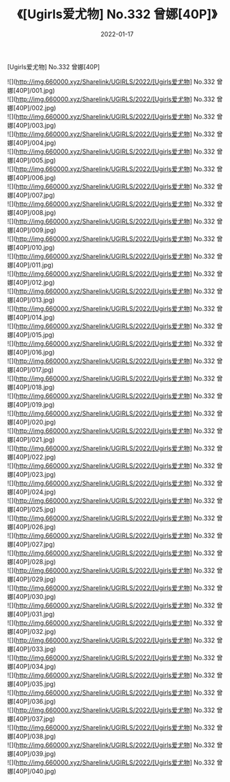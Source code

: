 ﻿---
layout: post
title:  《[Ugirls爱尤物] No.332 曾娜[40P]》
date:   2022-01-17
img: http://img.660000.xyz/Sharelink/UGIRLS/2022/[Ugirls爱尤物] No.332 曾娜[40P]/000.jpg
categories: [美女, 清纯, 唯美]
---

[Ugirls爱尤物] No.332 曾娜[40P]

  ![](http://img.660000.xyz/Sharelink/UGIRLS/2022/[Ugirls爱尤物] No.332 曾娜[40P]/001.jpg) <br> ![](http://img.660000.xyz/Sharelink/UGIRLS/2022/[Ugirls爱尤物] No.332 曾娜[40P]/002.jpg) <br> ![](http://img.660000.xyz/Sharelink/UGIRLS/2022/[Ugirls爱尤物] No.332 曾娜[40P]/003.jpg) <br> ![](http://img.660000.xyz/Sharelink/UGIRLS/2022/[Ugirls爱尤物] No.332 曾娜[40P]/004.jpg) <br> ![](http://img.660000.xyz/Sharelink/UGIRLS/2022/[Ugirls爱尤物] No.332 曾娜[40P]/005.jpg) <br> ![](http://img.660000.xyz/Sharelink/UGIRLS/2022/[Ugirls爱尤物] No.332 曾娜[40P]/006.jpg) <br> ![](http://img.660000.xyz/Sharelink/UGIRLS/2022/[Ugirls爱尤物] No.332 曾娜[40P]/007.jpg) <br> ![](http://img.660000.xyz/Sharelink/UGIRLS/2022/[Ugirls爱尤物] No.332 曾娜[40P]/008.jpg) <br> ![](http://img.660000.xyz/Sharelink/UGIRLS/2022/[Ugirls爱尤物] No.332 曾娜[40P]/009.jpg) <br> ![](http://img.660000.xyz/Sharelink/UGIRLS/2022/[Ugirls爱尤物] No.332 曾娜[40P]/010.jpg) <br> ![](http://img.660000.xyz/Sharelink/UGIRLS/2022/[Ugirls爱尤物] No.332 曾娜[40P]/011.jpg) <br> ![](http://img.660000.xyz/Sharelink/UGIRLS/2022/[Ugirls爱尤物] No.332 曾娜[40P]/012.jpg) <br> ![](http://img.660000.xyz/Sharelink/UGIRLS/2022/[Ugirls爱尤物] No.332 曾娜[40P]/013.jpg) <br> ![](http://img.660000.xyz/Sharelink/UGIRLS/2022/[Ugirls爱尤物] No.332 曾娜[40P]/014.jpg) <br> ![](http://img.660000.xyz/Sharelink/UGIRLS/2022/[Ugirls爱尤物] No.332 曾娜[40P]/015.jpg) <br> ![](http://img.660000.xyz/Sharelink/UGIRLS/2022/[Ugirls爱尤物] No.332 曾娜[40P]/016.jpg) <br> ![](http://img.660000.xyz/Sharelink/UGIRLS/2022/[Ugirls爱尤物] No.332 曾娜[40P]/017.jpg) <br> ![](http://img.660000.xyz/Sharelink/UGIRLS/2022/[Ugirls爱尤物] No.332 曾娜[40P]/018.jpg) <br> ![](http://img.660000.xyz/Sharelink/UGIRLS/2022/[Ugirls爱尤物] No.332 曾娜[40P]/019.jpg) <br> ![](http://img.660000.xyz/Sharelink/UGIRLS/2022/[Ugirls爱尤物] No.332 曾娜[40P]/020.jpg) <br> ![](http://img.660000.xyz/Sharelink/UGIRLS/2022/[Ugirls爱尤物] No.332 曾娜[40P]/021.jpg) <br> ![](http://img.660000.xyz/Sharelink/UGIRLS/2022/[Ugirls爱尤物] No.332 曾娜[40P]/022.jpg) <br> ![](http://img.660000.xyz/Sharelink/UGIRLS/2022/[Ugirls爱尤物] No.332 曾娜[40P]/023.jpg) <br> ![](http://img.660000.xyz/Sharelink/UGIRLS/2022/[Ugirls爱尤物] No.332 曾娜[40P]/024.jpg) <br> ![](http://img.660000.xyz/Sharelink/UGIRLS/2022/[Ugirls爱尤物] No.332 曾娜[40P]/025.jpg) <br> ![](http://img.660000.xyz/Sharelink/UGIRLS/2022/[Ugirls爱尤物] No.332 曾娜[40P]/026.jpg) <br> ![](http://img.660000.xyz/Sharelink/UGIRLS/2022/[Ugirls爱尤物] No.332 曾娜[40P]/027.jpg) <br> ![](http://img.660000.xyz/Sharelink/UGIRLS/2022/[Ugirls爱尤物] No.332 曾娜[40P]/028.jpg) <br> ![](http://img.660000.xyz/Sharelink/UGIRLS/2022/[Ugirls爱尤物] No.332 曾娜[40P]/029.jpg) <br> ![](http://img.660000.xyz/Sharelink/UGIRLS/2022/[Ugirls爱尤物] No.332 曾娜[40P]/030.jpg) <br> ![](http://img.660000.xyz/Sharelink/UGIRLS/2022/[Ugirls爱尤物] No.332 曾娜[40P]/031.jpg) <br> ![](http://img.660000.xyz/Sharelink/UGIRLS/2022/[Ugirls爱尤物] No.332 曾娜[40P]/032.jpg) <br> ![](http://img.660000.xyz/Sharelink/UGIRLS/2022/[Ugirls爱尤物] No.332 曾娜[40P]/033.jpg) <br> ![](http://img.660000.xyz/Sharelink/UGIRLS/2022/[Ugirls爱尤物] No.332 曾娜[40P]/034.jpg) <br> ![](http://img.660000.xyz/Sharelink/UGIRLS/2022/[Ugirls爱尤物] No.332 曾娜[40P]/035.jpg) <br> ![](http://img.660000.xyz/Sharelink/UGIRLS/2022/[Ugirls爱尤物] No.332 曾娜[40P]/036.jpg) <br> ![](http://img.660000.xyz/Sharelink/UGIRLS/2022/[Ugirls爱尤物] No.332 曾娜[40P]/037.jpg) <br> ![](http://img.660000.xyz/Sharelink/UGIRLS/2022/[Ugirls爱尤物] No.332 曾娜[40P]/038.jpg) <br> ![](http://img.660000.xyz/Sharelink/UGIRLS/2022/[Ugirls爱尤物] No.332 曾娜[40P]/039.jpg) <br> ![](http://img.660000.xyz/Sharelink/UGIRLS/2022/[Ugirls爱尤物] No.332 曾娜[40P]/040.jpg) <br>